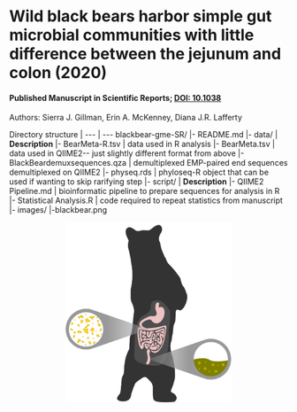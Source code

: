 # Wild black bears harbor simple gut microbial communities with little difference between the jejunum and colon (2020)
#### Published Manuscript in Scientific Reports; [DOI: 10.1038](https://doi.org/10.1038/s41598-020-77282-w)
Authors: Sierra J. Gillman, Erin A. McKenney, Diana J.R. Lafferty

Directory structure | 
--- | ---
blackbear-gme-SR/
  |- README.md
  |- data/ | **Description**
  |- BearMeta-R.tsv | data used in R analysis
  |- BearMeta.tsv | data used in QIIME2-- just slightly different format from above
  |- BlackBeardemuxsequences.qza | demultiplexed EMP-paired end sequences demultiplexed on QIIME2
  |- physeq.rds | phyloseq-R object that can be used if wanting to skip rarifying step
  |- script/ | **Description**
  |- QIIME2 Pipeline.md | bioinformatic pipeline to prepare sequences for analysis in R
  |- Statistical Analysis.R | code required to repeat statistics from manuscript
  |- images/
  |-blackbear.png

<p align="center">
<img src="images/blackbear.png" width="300" />
  </p>


